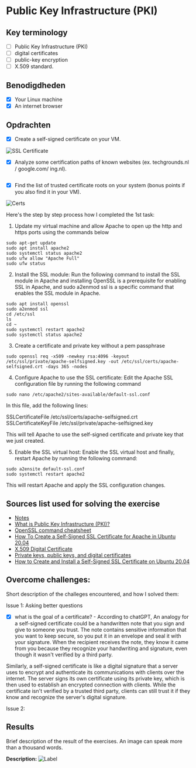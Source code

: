 # Public Key Infrastructure (PKI)

## Key terminology

- [ ] Public Key Infrastructure (PKI)
- [ ] digital certificates
- [ ] public-key encryption
- [ ] X.509 standard.

## Benodigdheden

- [x] Your Linux machine
- [x] An internet browser

## Opdrachten

- [x] Create a self-signed certificate on your VM.

![SSL Certificate]()

- [x] Analyze some certification paths of known websites (ex. techgrounds.nl / google.com/ ing.nl).

![]()

- [x] Find the list of trusted certificate roots on your system (bonus points if you also find it in your VM).

![Certs]()

Here's the step by step process how I completed the 1st task:

1. Update my virtual machine and allow Apache to open up the http and https ports using the commands below

```
sudo apt-get update
sudo apt install apache2
sudo systemctl status apache2
sudo ufw allow "Apache Full"
sudo ufw status
```

2. Install the SSL module: Run the following command to install the SSL module in Apache and installing OpenSSL is a prerequisite for enabling SSL in Apache, and sudo a2enmod ssl is a specific command that enables the SSL module in Apache.

```
sudo apt install openssl
sudo a2enmod ssl
cd /etc/ssl
ls
cd ~
sudo systemctl restart apache2
sudo systemctl status apache2
```

3. Create a certificate and private key without a pem passphrase

```
sudo openssl req -x509 -newkey rsa:4096 -keyout /etc/ssl/private/apache-selfsigned.key -out /etc/ssl/certs/apache-selfsigned.crt -days 365 -nodes
```

4. Configure Apache to use the SSL certificate: Edit the Apache SSL configuration file by running the following command

```
sudo nano /etc/apache2/sites-available/default-ssl.conf
```

In this file, add the following lines:

SSLCertificateFile /etc/ssl/certs/apache-selfsigned.crt
SSLCertificateKeyFile /etc/ssl/private/apache-selfsigned.key

This will tell Apache to use the self-signed certificate and private key that we just created.

5. Enable the SSL virtual host: Enable the SSL virtual host and finally, restart Apache by running the following command:

```
sudo a2ensite default-ssl.conf
sudo systemctl restart apache2
```

This will restart Apache and apply the SSL configuration changes.

## Sources list used for solving the exercise

- [Notes](https://drive.google.com/drive/folders/1ngTMmDk8hX61yQQGFieqFLswh6UdoEGO)
- [What is Public Key Infrastructure (PKI)?](https://www.youtube.com/watch?v=0ctat6RBrFo)
- [OpenSSL command cheatsheet](https://www.freecodecamp.org/news/openssl-command-cheatsheet-b441be1e8c4a/#b723)
- [How To Create a Self-Signed SSL Certificate for Apache in Ubuntu 20.04](https://www.digitalocean.com/community/tutorials/how-to-create-a-self-signed-ssl-certificate-for-apache-in-ubuntu-20-04)
- [X.509 Digital Certificate](https://www.youtube.com/watch?v=FrYLdfYj1co)
- [Private keys, public keys, and digital certificates](https://www.ibm.com/docs/en/sia?topic=osdc-private-keys-public-keys-digital-certificates-27)
- [How to Create and Install a Self-Signed SSL Certificate on Ubuntu 20.04](https://www.atlantic.net/dedicated-server-hosting/how-to-create-and-install-a-self-signed-ssl-certificate-on-ubuntu-20-04/)

## Overcome challenges:

Short description of the challeges encountered, and how I solved them:

Issue 1: Asking better questions

- [x] what is the goal of a certificate? - According to chatGPT, An analogy for a self-signed certificate could be a handwritten note that you sign and give to someone you trust. The note contains sensitive information that you want to keep secure, so you put it in an envelope and seal it with your signature. When the recipient receives the note, they know it came from you because they recognize your handwriting and signature, even though it wasn't verified by a third party.

Similarly, a self-signed certificate is like a digital signature that a server uses to encrypt and authenticate its communications with clients over the internet. The server signs its own certificate using its private key, which is then used to establish an encrypted connection with clients. While the certificate isn't verified by a trusted third party, clients can still trust it if they know and recognize the server's digital signature.

Issue 2:

## Results

Brief description of the result of the exercises. An image can speak more than a thousand words.

**Description:**
![Label]()
